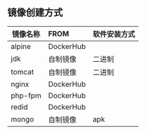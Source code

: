 ## 镜像创建方式

镜像名称 | FROM       | 软件安装方式
-------- |:-------    |:----
alpine   | DockerHub  |
jdk      | 自制镜像   | 二进制
tomcat   | 自制镜像   | 二进制
nginx    | DockerHub  |
php-fpm  | DockerHub  |
redid    | DockerHub  |
mongo    | 自制镜像   | apk 
